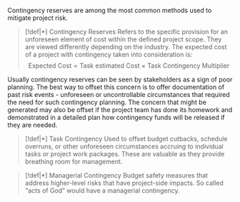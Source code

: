 Contingency reserves are among the most common methods used to mitigate project risk. 

>[!def|*] Contingency Reserves
>Refers to the specific provision for an unforeseen element of cost within the defined project scope. They are viewed differently depending on the industry. The expected cost of a project with contingency taken into consideration is: $$\text{Expected Cost} = \text{Task estimated Cost} \: \times \: \text{Task Contingency Multiplier}$$
>

Usually contingency reserves can be seen by stakeholders as a sign of poor planning. The best way to offset this concern is to offer documentation of past risk events - unforeseen or uncontrollable circumstances that required the need for such contingency planning. The concern that might be generated may also be offset if the project team has done its homework and demonstrated in a detailed plan how contingency funds will be released if they are needed.

>[!def|*] Task Contingency
>Used to offset budget cutbacks, schedule overruns, or other unforeseen circumstances accruing to individual tasks or project work packages. These are valuable as they provide breathing room for management. 

>[!def|*] Managerial Contingency
>Budget safety measures that address higher-level risks that have project-side impacts. So called “acts of God” would have a managerial contingency. 


